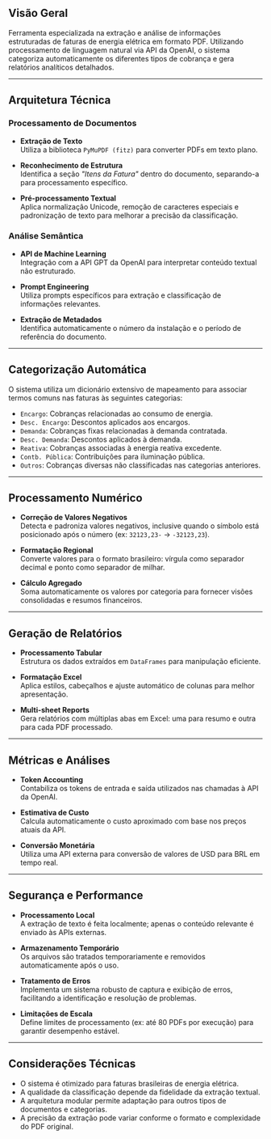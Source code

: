 
## Visão Geral
 Ferramenta especializada na extração e análise de informações estruturadas de faturas de energia elétrica em formato PDF. Utilizando processamento de linguagem natural via API da OpenAI, o sistema categoriza automaticamente os diferentes tipos de cobrança e gera relatórios analíticos detalhados.

---

## Arquitetura Técnica

### Processamento de Documentos

- **Extração de Texto**  
  Utiliza a biblioteca `PyMuPDF (fitz)` para converter PDFs em texto plano.

- **Reconhecimento de Estrutura**  
  Identifica a seção *"Itens da Fatura"* dentro do documento, separando-a para processamento específico.

- **Pré-processamento Textual**  
  Aplica normalização Unicode, remoção de caracteres especiais e padronização de texto para melhorar a precisão da classificação.

### Análise Semântica

- **API de Machine Learning**  
  Integração com a API GPT da OpenAI para interpretar conteúdo textual não estruturado.

- **Prompt Engineering**  
  Utiliza prompts específicos para extração e classificação de informações relevantes.

- **Extração de Metadados**  
  Identifica automaticamente o número da instalação e o período de referência do documento.

---

## Categorização Automática

O sistema utiliza um dicionário extensivo de mapeamento para associar termos comuns nas faturas às seguintes categorias:

- `Encargo`: Cobranças relacionadas ao consumo de energia.  
- `Desc. Encargo`: Descontos aplicados aos encargos.  
- `Demanda`: Cobranças fixas relacionadas à demanda contratada.  
- `Desc. Demanda`: Descontos aplicados à demanda.  
- `Reativa`: Cobranças associadas à energia reativa excedente.  
- `Contb. Pública`: Contribuições para iluminação pública.  
- `Outros`: Cobranças diversas não classificadas nas categorias anteriores.

---

## Processamento Numérico

- **Correção de Valores Negativos**  
  Detecta e padroniza valores negativos, inclusive quando o símbolo está posicionado após o número (ex: `32123,23-` → `-32123,23`).

- **Formatação Regional**  
  Converte valores para o formato brasileiro: vírgula como separador decimal e ponto como separador de milhar.

- **Cálculo Agregado**  
  Soma automaticamente os valores por categoria para fornecer visões consolidadas e resumos financeiros.

---

## Geração de Relatórios

- **Processamento Tabular**  
  Estrutura os dados extraídos em `DataFrames` para manipulação eficiente.

- **Formatação Excel**  
  Aplica estilos, cabeçalhos e ajuste automático de colunas para melhor apresentação.

- **Multi-sheet Reports**  
  Gera relatórios com múltiplas abas em Excel: uma para resumo e outra para cada PDF processado.

---

## Métricas e Análises

- **Token Accounting**  
  Contabiliza os tokens de entrada e saída utilizados nas chamadas à API da OpenAI.

- **Estimativa de Custo**  
  Calcula automaticamente o custo aproximado com base nos preços atuais da API.

- **Conversão Monetária**  
  Utiliza uma API externa para conversão de valores de USD para BRL em tempo real.

---

## Segurança e Performance

- **Processamento Local**  
  A extração de texto é feita localmente; apenas o conteúdo relevante é enviado às APIs externas.

- **Armazenamento Temporário**  
  Os arquivos são tratados temporariamente e removidos automaticamente após o uso.

- **Tratamento de Erros**  
  Implementa um sistema robusto de captura e exibição de erros, facilitando a identificação e resolução de problemas.

- **Limitações de Escala**  
  Define limites de processamento (ex: até 80 PDFs por execução) para garantir desempenho estável.

---

## Considerações Técnicas

- O sistema é otimizado para faturas brasileiras de energia elétrica.
- A qualidade da classificação depende da fidelidade da extração textual.
- A arquitetura modular permite adaptação para outros tipos de documentos e categorias.
- A precisão da extração pode variar conforme o formato e complexidade do PDF original.
